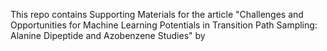  
 
 This repo contains Supporting Materials for the article "Challenges and Opportunities for Machine Learning Potentials in Transition Path Sampling: Alanine Dipeptide and Azobenzene Studies" by 